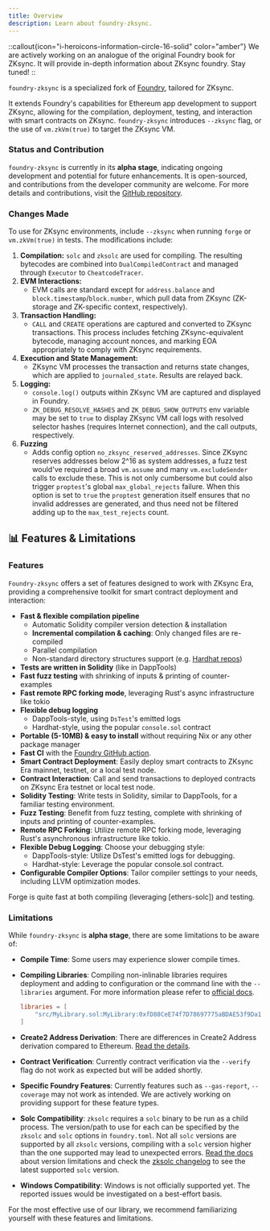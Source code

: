 ```yaml
---
title: Overview
description: Learn about foundry-zksync.
---
```


::callout{icon="i-heroicons-information-circle-16-solid" color="amber"}
We are actively working on an analogue of the original Foundry book for ZKsync. It will provide in-depth information about ZKsync foundry. Stay tuned!
::

`foundry-zksync` is a specialized fork of [Foundry](https://github.com/foundry-rs/foundry), tailored for ZKsync.

It extends Foundry's capabilities for Ethereum app development to support ZKsync, allowing for the compilation,
deployment, testing, and interaction with smart contracts on ZKsync.
`foundry-zksync` introduces `--zksync` flag, or the use of `vm.zkVm(true)` to target the ZKsync VM.

### Status and Contribution

`foundry-zksync` is currently in its **alpha stage**, indicating ongoing development and potential for future enhancements.
It is open-sourced, and contributions from the developer community are welcome.
For more details and contributions, visit the [GitHub repository](%%zk_git_repo_foundry-zksync%%).

### Changes Made

To use for ZKsync environments, include `--zksync` when running `forge` or `vm.zkVm(true)` in tests. The modifications include:

1. **Compilation:** `solc` and `zksolc` are used for compiling. The resulting bytecodes are combined into `DualCompiledContract`
and managed through `Executor` to `CheatcodeTracer`.
2. **EVM Interactions:**
   - EVM calls are standard except for `address.balance` and `block.timestamp`/`block.number`, which pull data from ZKsync
(ZK-storage and ZK-specific context, respectively).
3. **Transaction Handling:**
   - `CALL` and `CREATE` operations are captured and converted to ZKsync transactions. This process includes fetching
ZKsync-equivalent bytecode, managing account nonces, and marking EOA appropriately to comply with ZKsync requirements.
4. **Execution and State Management:**
   - ZKsync VM processes the transaction and returns state changes, which are applied to `journaled_state`. Results are relayed back.
5. **Logging:**
   - `console.log()` outputs within ZKsync VM are captured and displayed in Foundry.
   - `ZK_DEBUG_RESOLVE_HASHES` and `ZK_DEBUG_SHOW_OUTPUTS` env variable may be set to `true` to display ZKsync VM call logs
with resolved selector hashes (requires Internet connection), and the call outputs, respectively.
6. **Fuzzing**
   - Adds config option `no_zksync_reserved_addresses`. Since ZKsync reserves addresses below 2^16 as system addresses,
a fuzz test would've required a broad `vm.assume` and many `vm.excludeSender` calls to exclude these. This is not only
cumbersome but could also trigger `proptest`'s global `max_global_rejects` failure. When this option is set to `true` the
`proptest` generation itself ensures that no invalid addresses are generated, and thus need not be filtered adding up to the
`max_test_rejects` count.

## 📊 Features & Limitations

### Features

`Foundry-zksync` offers a set of features designed to work with ZKsync Era, providing a comprehensive toolkit for smart contract deployment and interaction:

- **Fast & flexible compilation pipeline**
  - Automatic Solidity compiler version detection & installation
  - **Incremental compilation & caching**: Only changed files are re-compiled
  - Parallel compilation
  - Non-standard directory structures support (e.g. [Hardhat repos](https://twitter.com/gakonst/status/1461289225337421829))
- **Tests are written in Solidity** (like in DappTools)
- **Fast fuzz testing** with shrinking of inputs & printing of counter-examples
- **Fast remote RPC forking mode**, leveraging Rust's async infrastructure like tokio
- **Flexible debug logging**
  - DappTools-style, using `DsTest`'s emitted logs
  - Hardhat-style, using the popular `console.sol` contract
- **Portable (5-10MB) & easy to install** without requiring Nix or any other package manager
- **Fast CI** with the [Foundry GitHub action](https://github.com/foundry-rs/foundry-toolchain).
- **Smart Contract Deployment**: Easily deploy smart contracts to ZKsync Era mainnet, testnet, or a local test node.
- **Contract Interaction**: Call and send transactions to deployed contracts on ZKsync Era testnet or local test node.
- **Solidity Testing**: Write tests in Solidity, similar to DappTools, for a familiar testing environment.
- **Fuzz Testing**: Benefit from fuzz testing, complete with shrinking of inputs and printing of counter-examples.
- **Remote RPC Forking**: Utilize remote RPC forking mode, leveraging Rust's asynchronous infrastructure like tokio.
- **Flexible Debug Logging**: Choose your debugging style:
  - DappTools-style: Utilize DsTest's emitted logs for debugging.
  - Hardhat-style: Leverage the popular console.sol contract.
- **Configurable Compiler Options**: Tailor compiler settings to your needs, including LLVM optimization modes.

Forge is quite fast at both compiling (leveraging [ethers-solc]) and testing.

### Limitations

While `foundry-zksync` is **alpha stage**, there are some limitations to be aware of:

- **Compile Time**: Some users may experience slower compile times.
- **Compiling Libraries**: Compiling non-inlinable libraries requires deployment and adding to configuration or
the command line with the `--libraries` argument. For more information please refer to [official docs](/build/developer-reference/ethereum-differences/libraries).

    ```toml
    libraries = [
        "src/MyLibrary.sol:MyLibrary:0xfD88CeE74f7D78697775aBDAE53f9Da1559728E4"
    ]
    ```

- **Create2 Address Derivation**: There are differences in Create2 Address derivation compared to Ethereum. [Read the details](/build/developer-reference/ethereum-differences/evm-instructions#create-create2).
- **Contract Verification**: Currently contract verification via the `--verify` flag do not work as expected but will be added shortly.
- **Specific Foundry Features**: Currently features such as `--gas-report`, `--coverage` may not work as intended.
We are actively working on providing support for these feature types.
- **Solc Compatibility**: `zksolc` requires a `solc` binary to be run as a child process. The version/path to use for each can be specified
by the `zksolc` and `solc` options in `foundry.toml`. Not all `solc` versions are supported by all `zksolc` versions, compiling with
a `solc` version higher than the one supported may lead to unexpected errors.
[Read the docs](/zk-stack/components/compiler/toolchain/solidity.html#limitations) about version limitations and check the
[zksolc changelog](https://github.com/matter-labs/era-compiler-solidity/blob/main/CHANGELOG.md) to see the latest supported `solc` version.
- **Windows Compatibility**: Windows is not officially supported yet. The reported issues would be investigated on a best-effort basis.

For the most effective use of our library, we recommend familiarizing yourself with these features and limitations.

